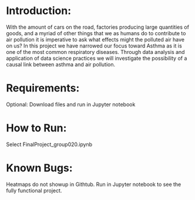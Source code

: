 # Introduction:

With the amount of cars on the road, factories producing large quantities of goods, and a myriad of other things that we as humans do to contribute to air pollution it is imperative to ask what effects might the polluted air have on us? In this project we have narrowed our focus toward Asthma as it is one of the most common respiratory diseases. Through data analysis and application of data science practices we will investigate the possibility of a causal link between asthma and air pollution.

# Requirements: 

Optional: Download files and run in Jupyter notebook

# How to Run: 


Select FinalProject_group020.ipynb

# Known Bugs:
Heatmaps do not showup in Githtub. Run in Jupyter notebook to see the fully functional project. 
